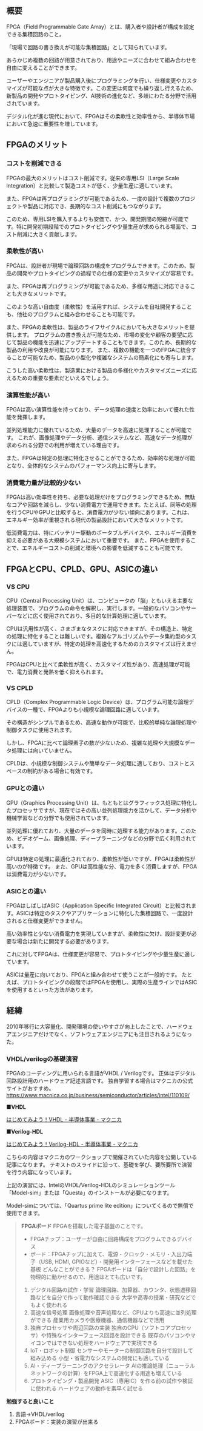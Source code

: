## 概要

FPGA（Field Programmable Gate Array）とは、購入者や設計者が構成を設定できる集積回路のこと。

「現場で回路の書き換えが可能な集積回路」として知られています。

あらかじめ複数の回路が用意されており、用途やニーズに合わせて組み合わせを自由に変えることができます。

ユーザーやエンジニアが製品購入後にプログラミングを行い、仕様変更やカスタマイズが可能な点が大きな特徴です。この変更は何度でも繰り返し行えるため、新製品の開発やプロトタイピング、AI技術の進化など、多岐にわたる分野で活用されています。

デジタル化が進む現代において、FPGAはその柔軟性と効率性から、半導体市場において急速に重要性を増しています。


## FPGAのメリット

### コストを削減できる

FPGAの最大のメリットはコスト削減です。従来の専用LSI（Large Scale Integration）と比較して製造コストが低く、少量生産に適しています。

また、FPGAは再プログラミングが可能であるため、一度の設計で複数のプロジェクトや製品に対応でき、長期的なコスト削減にもつながります。

このため、専用LSIを購入するよりも安価で、かつ、開発期間の短縮が可能です。特に開発初期段階でのプロトタイピングや少量生産が求められる場面で、コスト削減に大きく貢献します。

### 柔軟性が高い

FPGAは、設計者が現場で論理回路の構成をプログラムできます。このため、製品の開発やプロトタイピングの過程での仕様の変更やカスタマイズが容易です。

また、FPGAは再プログラミングが可能であるため、多様な用途に対応できることも大きなメリットです。

このような高い自由度（柔軟性）を活用すれば、システムを自社開発することも、他社のプログラムと組み合わせることも可能です。

また、FPGAの柔軟性は、製品のライフサイクルにおいても大きなメリットを提供します。
プログラムの書き換えが可能なため、市場の変化や顧客の要望に応じて製品の機能を迅速にアップデートすることもできます。このため、長期的な製品の利用や改良が可能になります。
また、複数の機能を一つのFPGAに統合することが可能なため、製品の小型化や複雑なシステムの簡素化にも寄与します。

こうした高い柔軟性は、製造業における製品の多様化やカスタマイズニーズに応えるための重要な要素だといえるでしょう。

### 演算性能が高い

FPGAは高い演算性能を持っており、データ処理の速度と効率において優れた性能を発揮します。

並列処理能力に優れているため、大量のデータを高速に処理することが可能です。
これが、画像処理やデータ分析、通信システムなど、高速なデータ処理が求められる分野での利用が増えている理由です。

また、FPGAは特定の処理に特化させることができるため、効率的な処理が可能となり、全体的なシステムのパフォーマンス向上に寄与します。


### 消費電力量が比較的少ない

FPGAは高い効率性を持ち、必要な処理だけをプログラミングできるため、無駄なコアや回路を減らし、少ない消費電力で運用できます。たとえば、同等の処理を行うCPUやGPUと比較すると、消費電力が少ない傾向にあります。これは、エネルギー効率が重視される現代の製品設計において大きなメリットです。

低消費電力は、特にバッテリー駆動のポータブルデバイスや、エネルギー消費を抑える必要がある大規模システムにおいて重要です。
また、FPGAを使用することで、エネルギーコストの削減と環境への影響を低減することも可能です。



## FPGAとCPU、CPLD、GPU、ASICの違い

### VS CPU

CPU（Central Processing Unit）は、コンピュータの「脳」ともいえる主要な処理装置で、プログラムの命令を解釈し、実行します。一般的なパソコンやサーバーなどに広く使用されており、多目的な計算処理に適しています。

CPUは汎用性が高く、さまざまなタスクに対応できますが、その構造上、特定の処理に特化することは難しいです。複雑なアルゴリズムやデータ集約型のタスクには適していますが、特定の処理を高速化するためのカスタマイズは行えません。

FPGAはCPUと比べて柔軟性が高く、カスタマイズ性があり、高速処理が可能で、電力消費と発熱を低く抑えられます。

### VS CPLD

CPLD（Complex Programmable Logic Device）は、プログラム可能な論理デバイスの一種で、FPGAよりも小規模な論理回路に適しています。

その構造がシンプルであるため、高速な動作が可能で、比較的単純な論理処理や制御タスクに使用されます。

しかし、FPGAに比べて論理素子の数が少ないため、複雑な処理や大規模なデータ処理には向いていません。

CPLDは、小規模な制御システムや簡単なデータ処理に適しており、コストとスペースの制約がある場合に有効です。

### GPUとの違い

GPU（Graphics Processing Unit）は、もともとはグラフィックス処理に特化したプロセッサですが、現在ではその高い並列処理能力を活かして、データ分析や機械学習などの分野でも使用されています。

並列処理に優れており、大量のデータを同時に処理する能力があります。このため、ビデオゲーム、画像処理、ディープラーニングなどの分野で広く利用されています。

GPUは特定の処理に最適化されており、柔軟性が低いですが、FPGAは柔軟性が高いのが特徴です。
また、GPUは高性能な分、電力を多く消費しますが、FPGAは消費電力が少ないです。


### ASICとの違い

FPGAはしばしばASIC（Application Specific Integrated Circuit）と比較されます。ASICは特定のタスクやアプリケーションに特化した集積回路で、一度設計されると仕様変更ができません。

高い効率性と少ない消費電力を実現していますが、柔軟性に欠け、設計変更が必要な場合は新たに開発する必要があります。

これに対してFPGAは、仕様変更が容易で、プロトタイピングや少量生産に適しています。

ASICは量産に向いており、FPGAと組み合わせて使うことが一般的です。
たとえば、プロトタイピングの段階ではFPGAを使用し、実際の生産ラインではASICを使用するといった方法があります。


## 経緯
2010年移行に大容量化、開発環境の使いやすさが向上したことで、ハードウェアエンジニアだけでなく、ソフトウェアエンジニアにも注目されるようになった。

### VHDL/verilogの基礎演習
FPGAのコーディングに用いられる言語がVHDL / Verilogです。
正体はデジタル回路設計用のハードウェア記述言語です。
独自学習する場合はマクニカの公式サイトがおすすめ。
https://www.macnica.co.jp/business/semiconductor/articles/intel/110109/


**■VHDL**

[はじめてみよう！VHDL - 半導体事業 - マクニカ](https://www.macnica.co.jp/business/semiconductor/articles/intel/117805/)

**■Verilog-HDL**

[はじめてみよう！Verilog-HDL - 半導体事業 - マクニカ](https://www.macnica.co.jp/business/semiconductor/articles/intel/117781/)


こちらの内容はマクニカのワークショップで開催されていた内容を公開している記事になります。
テキストのスライドに沿って、基礎を学び、要所要所で演習を行う内容になっています。

上記の演習には、IntelのVHDL/Verilog-HDLのシミュレーションツール「Model-sim」または「Questa」のインストールが必要になります。

Model-simについては、「Quartus prime lite edition」についてくるので無償で使用できます。

>**FPGAボード**
>FPGAを搭載した電子基盤のことです。
>- FPGAチップ：ユーザーが自由に回路構成をプログラムできるデバイス
>- ボード：FPGAチップに加えて、電源・クロック・メモリ・入出力端子（USB, HDMI, GPIOなど）・開発用インターフェースなどを載せた基板
>どんなことができる？
>FPGAボードは「自分で設計した回路」を物理的に動かせるので、用途はとても広いです。
>1. デジタル回路の試作・学習
論理回路、加算器、カウンタ、状態遷移回路などを自分で作って動作確認できる
大学や高専の授業・研究などでもよく使われる
>2. 高速な信号処理
画像処理や音声処理など、CPUよりも高速に並列処理ができる
産業用カメラや医療機器、通信機器などで活用
>3. 独自プロセッサや周辺回路の実装
独自のCPU（ソフトコアプロセッサ）や特殊なインターフェース回路を設計できる
既存のパソコンやマイコンではできない処理をハードウェアで実現できる
>4. IoT・ロボット制御
センサーやモーターの制御回路を自分で設計して組み込める
小型・省電力なシステムの開発にも適している
>5. AI・ディープラーニングのアクセラレータ
AIの推論処理（ニューラルネットワークの計算）をFPGA上で高速化する用途も増えている
>6. プロトタイピング・製品開発
ASIC（専用IC）を作る前の試作や検証に使われる
ハードウェアの動作を素早く試せる

**勉強すると良いこと**
1. 言語→VHDL/verilog
2. FPGAボード：実装の演習が出来る


